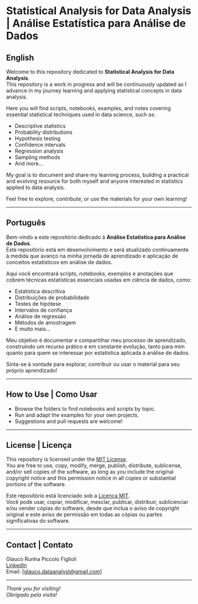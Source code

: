 # Statistical Analysis for Data Analysis | Análise Estatística para Análise de Dados

## English

Welcome to this repository dedicated to **Statistical Analysis for Data Analysis**.  
This repository is a work in progress and will be continuously updated as I advance in my journey learning and applying statistical concepts in data analysis.

Here you will find scripts, notebooks, examples, and notes covering essential statistical techniques used in data science, such as:

- Descriptive statistics  
- Probability distributions  
- Hypothesis testing  
- Confidence intervals  
- Regression analysis  
- Sampling methods  
- And more...

My goal is to document and share my learning process, building a practical and evolving resource for both myself and anyone interested in statistics applied to data analysis.

Feel free to explore, contribute, or use the materials for your own learning!

---

## Português

Bem-vindo a este repositório dedicado à **Análise Estatística para Análise de Dados**.  
Este repositório está em desenvolvimento e será atualizado continuamente à medida que avanço na minha jornada de aprendizado e aplicação de conceitos estatísticos em análise de dados.

Aqui você encontrará scripts, notebooks, exemplos e anotações que cobrem técnicas estatísticas essenciais usadas em ciência de dados, como:

- Estatística descritiva  
- Distribuições de probabilidade  
- Testes de hipótese  
- Intervalos de confiança  
- Análise de regressão  
- Métodos de amostragem  
- E muito mais...

Meu objetivo é documentar e compartilhar meu processo de aprendizado, construindo um recurso prático e em constante evolução, tanto para mim quanto para quem se interessar por estatística aplicada à análise de dados.

Sinta-se à vontade para explorar, contribuir ou usar o material para seu próprio aprendizado!

---

## How to Use | Como Usar

- Browse the folders to find notebooks and scripts by topic.  
- Run and adapt the examples for your own projects.  
- Suggestions and pull requests are welcome!

---

## License | Licença

This repository is licensed under the [MIT License](https://opensource.org/licenses/MIT).  
You are free to use, copy, modify, merge, publish, distribute, sublicense, and/or sell copies of the software, as long as you include the original copyright notice and this permission notice in all copies or substantial portions of the software.

Este repositório está licenciado sob a [Licença MIT](https://opensource.org/licenses/MIT).  
Você pode usar, copiar, modificar, mesclar, publicar, distribuir, sublicenciar e/ou vender cópias do software, desde que inclua o aviso de copyright original e este aviso de permissão em todas as cópias ou partes significativas do software.

---

## Contact | Contato

Glauco Runha Piccolo Figlioli  
[LinkedIn](https://www.linkedin.com/in/glaucopiccolofiglioli)  
Email: [glauco.dataanalyst@gmail.com]  

---

*Thank you for visiting!*  
*Obrigado pela visita!*

